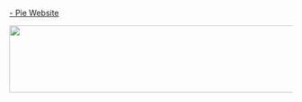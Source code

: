 [- Pie Website](https://pieworks.xyz/)

<!---
IceCreamPie-dev/IceCreamPie-dev is a ✨ special ✨ repository because its `README.md` (this file) appears on your GitHub profile.
You can click the Preview link to take a look at your changes.
--->
<a href="https://github.com/devxb/gitanimals">
  <img src="https://render.gitanimals.org/lines/{IceCreamPie-dev}?pet-id=1" width="1000" height="120"/>
</a>
